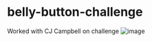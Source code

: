 # belly-button-challenge
Worked with CJ Campbell on challenge
![image](https://github.com/user-attachments/assets/4b5068ee-552b-4969-8837-0f9f1fd69d60)
